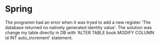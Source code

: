 # Spring

The programm had an error when it was tryed to add a new register 'The database returned no natively generated identity value'.
The solution was change my table directly in DB with 'ALTER TABLE book MODIFY COLUMN id INT auto_increment' statement.
